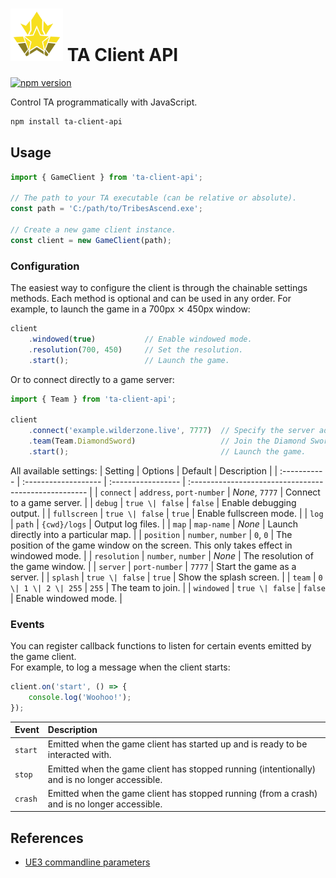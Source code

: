 # <img src="./logo.svg" style="width: 3em;"> TA Client API

[![npm version](https://badge.fury.io/js/ta-client-api.svg)](https://www.npmjs.com/package/ta-client-api)

Control TA programmatically with JavaScript.

```sh
npm install ta-client-api
```

## Usage

```js
import { GameClient } from 'ta-client-api';

// The path to your TA executable (can be relative or absolute).
const path = 'C:/path/to/TribesAscend.exe';

// Create a new game client instance.
const client = new GameClient(path);
```

### Configuration

The easiest way to configure the client is through the chainable settings methods.
Each method is optional and can be used in any order. For example, to launch the game in a 700px ⨯ 450px window:

```js
client
    .windowed(true)           // Enable windowed mode.
    .resolution(700, 450)     // Set the resolution.
    .start();                 // Launch the game.
```

Or to connect directly to a game server:

```js
import { Team } from 'ta-client-api';

client
    .connect('example.wilderzone.live', 7777)  // Specify the server address and port to connect to.
    .team(Team.DiamondSword)                   // Join the Diamond Sword team.
    .start();                                  // Launch the game.
```

All available settings:
| Setting      | Options              | Default            | Description                                           |
| :----------- | :------------------- | :----------------- | :---------------------------------------------------- |
| `connect`    | `address`, `port-number` | *None*, `7777` | Connect to a game server.                             |
| `debug`      | `true \| false`      | `false`            | Enable debugging output.                              |
| `fullscreen` | `true \| false`      | `true`             | Enable fullscreen mode.                               |
| `log`        | `path`               | `{cwd}/logs`       | Output log files.                                     |
| `map`        | `map-name`           | *None*             | Launch directly into a particular map.                |
| `position`   | `number`, `number`   | `0`, `0`           | The position of the game window on the screen. This only takes effect in windowed mode. |
| `resolution` | `number`, `number`   | *None*             | The resolution of the game window.                    |
| `server`     | `port-number`        | `7777`             | Start the game as a server.                           |
| `splash`     | `true \| false`      | `true`             | Show the splash screen.                               |
| `team`       | `0 \| 1 \| 2 \| 255` | `255`              | The team to join.                                     |
| `windowed`   | `true \| false`      | `false`            | Enable windowed mode.                                 |


### Events

You can register callback functions to listen for certain events emitted by the game client.  
For example, to log a message when the client starts:
```js
client.on('start', () => {
    console.log('Woohoo!');
});
```

| Event   | Description                                                                     |
| :------ | :------------------------------------------------------------------------------ |
| `start` | Emitted when the game client has started up and is ready to be interacted with. |
| `stop`  | Emitted when the game client has stopped running (intentionally) and is no longer accessible. |
| `crash` | Emitted when the game client has stopped running (from a crash) and is no longer accessible. |


## References

- [UE3 commandline parameters](https://docs.unrealengine.com/udk/Three/CommandLineArguments.html)
